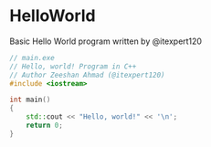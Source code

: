 # HelloWorld
Basic Hello World program written by @itexpert120

```cpp
// main.exe
// Hello, world! Program in C++
// Author Zeeshan Ahmad (@itexpert120)
#include <iostream>

int main()
{
    std::cout << "Hello, world!" << '\n';
    return 0;
}
```